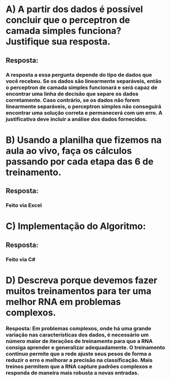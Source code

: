 # A) A partir dos dados é possível concluir que o perceptron de camada simples funciona? Justifique sua resposta.
## Resposta: 
### A resposta a essa pergunta depende do tipo de dados que você recebeu. Se os dados são linearmente separáveis, então o perceptron de camada simples funcionará e será capaz de encontrar uma linha de decisão que separe os dados corretamente. Caso contrário, se os dados não forem linearmente separáveis, o perceptron simples não conseguirá encontrar uma solução correta e permanecerá com um erro. A justificativa deve incluir a análise dos dados fornecidos.
# B) Usando a planilha que fizemos na aula ao vivo, faça os cálculos passando por cada etapa das 6 de treinamento.
## Resposta: 
### Feito via Excel
# C) Implementação do Algoritmo:
## Resposta:
### Feito via C#
# D) Descreva porque devemos fazer muitos treinamentos para ter uma melhor RNA em problemas complexos.
### Resposta: Em problemas complexos, onde há uma grande variação nas características dos dados, é necessário um número maior de iterações de treinamento para que a RNA consiga aprender e generalizar adequadamente. O treinamento contínuo permite que a rede ajuste seus pesos de forma a reduzir o erro e melhorar a precisão na classificação. Mais treinos permitem que a RNA capture padrões complexos e responda de maneira mais robusta a novas entradas.
